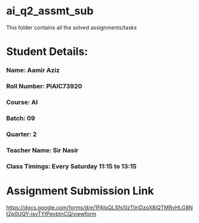 # ai_q2_assmt_sub
This folder contains all the solved assignments/tasks

# Student Details:

### Name: Aamir Aziz
### Roll Number: PIAIC73920
### Course: AI
### Batch: 09
### Quarter: 2
### Teacher Name: Sir Nasir
### Class Timings: Every Saturday 11:15 to 13:15

# Assignment Submission Link
https://docs.google.com/forms/d/e/1FAIpQLSfs5IzTlirjDzoX8iQTMRyHLG8Nt2p0UQY-isvTYtPevbtnCQ/viewform
